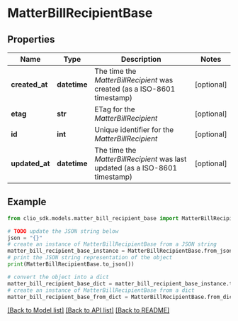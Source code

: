 # MatterBillRecipientBase


## Properties

Name | Type | Description | Notes
------------ | ------------- | ------------- | -------------
**created_at** | **datetime** | The time the *MatterBillRecipient* was created (as a ISO-8601 timestamp) | [optional] 
**etag** | **str** | ETag for the *MatterBillRecipient* | [optional] 
**id** | **int** | Unique identifier for the *MatterBillRecipient* | [optional] 
**updated_at** | **datetime** | The time the *MatterBillRecipient* was last updated (as a ISO-8601 timestamp) | [optional] 

## Example

```python
from clio_sdk.models.matter_bill_recipient_base import MatterBillRecipientBase

# TODO update the JSON string below
json = "{}"
# create an instance of MatterBillRecipientBase from a JSON string
matter_bill_recipient_base_instance = MatterBillRecipientBase.from_json(json)
# print the JSON string representation of the object
print(MatterBillRecipientBase.to_json())

# convert the object into a dict
matter_bill_recipient_base_dict = matter_bill_recipient_base_instance.to_dict()
# create an instance of MatterBillRecipientBase from a dict
matter_bill_recipient_base_from_dict = MatterBillRecipientBase.from_dict(matter_bill_recipient_base_dict)
```
[[Back to Model list]](../README.md#documentation-for-models) [[Back to API list]](../README.md#documentation-for-api-endpoints) [[Back to README]](../README.md)


